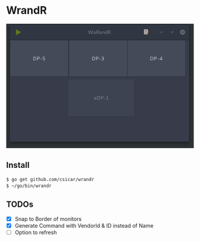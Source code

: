 WrandR
======

![screenshot](./screenshot.png)

## Install

```bash
$ go get github.com/csicar/wrandr
$ ~/go/bin/wrandr
```

## TODOs

- [x] Snap to Border of monitors
- [x] Generate Command with VendorId & ID instead of Name
- [ ] Option to refresh

